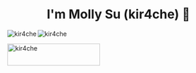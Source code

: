 <h1 align="center">I'm Molly Su (kir4che) 🦫</h1>

<img align="left" src="https://github-readme-stats.vercel.app/api/top-langs?username=kir4che&show_icons=true&locale=en&layout=compact" alt="kir4che" />
<img align="center" src="https://github-readme-stats.vercel.app/api?username=kir4che&show_icons=true&locale=en" alt="kir4che" />

<p><a href="https://www.buymeacoffee.com/kir4che"> <img align="left" src="https://cdn.buymeacoffee.com/buttons/v2/default-yellow.png" height="50" width="210" alt="kir4che" /></a></p>
